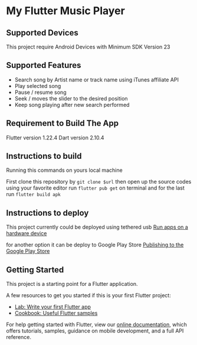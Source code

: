 # My Flutter Music Player

## Supported Devices

This project require Android Devices with Minimum SDK Version 23

## Supported Features

- Search song by Artist name or track name using iTunes affiliate API
- Play selected song
- Pause / resume song
- Seek / moves the slider to the desired position
- Keep song playing after new search performed

## Requirement to Build The App

Flutter version 1.22.4
Dart version 2.10.4

## Instructions to build

Running this commands on yours local machine

First clone this repository by `git clone $url`
then open up the source codes using your favorite editor
run `flutter pub get` on terminal and for the last
run `flutter build apk`

## Instructions to deploy

This project currently could be deployed using tethered usb
[Run apps on a hardware device](https://developer.android.com/studio/run/device)

for another option it can be deploy to Google Play Store
[Publishing to the Google Play Store](https://github.com/flutter/website/blob/master/src/docs/deployment/android.md#publishing-to-the-google-play-store)

## Getting Started

This project is a starting point for a Flutter application.

A few resources to get you started if this is your first Flutter project:

- [Lab: Write your first Flutter app](https://flutter.dev/docs/get-started/codelab)
- [Cookbook: Useful Flutter samples](https://flutter.dev/docs/cookbook)

For help getting started with Flutter, view our
[online documentation](https://flutter.dev/docs), which offers tutorials,
samples, guidance on mobile development, and a full API reference.

